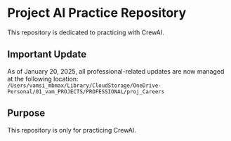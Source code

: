 # Project AI Practice Repository

This repository is dedicated to practicing with CrewAI.

## Important Update

As of January 20, 2025, all professional-related updates are now managed at the following location:
`/Users/vamsi_mbmax/Library/CloudStorage/OneDrive-Personal/01_vam_PROJECTS/PROFESSIONAL/proj_Careers`

## Purpose

This repository is only for practicing CrewAI.
